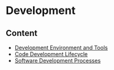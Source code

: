 # Development

## Content

- [Development Environment and Tools](/Handbook/Development/Development%20Environment%20and%20Tools)
- [Code Development Lifecycle](/Handbook/Development/Code%20Development%20Lifecycle)
- [Software Development Processes](/Handbook/Development/Software%20Development%20Processes)
